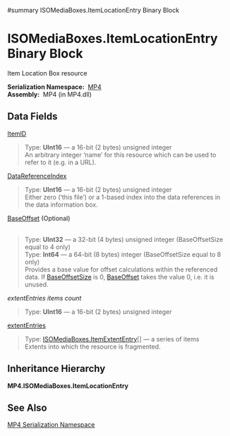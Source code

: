 ﻿#summary ISOMediaBoxes.ItemLocationEntry Binary Block

# ISOMediaBoxes.ItemLocationEntry Binary Block #


Item Location Box resource

**Serialization Namespace:**  [MP4](Bin_N_MP4.md)<br><b>Assembly:</b>  MP4 (in MP4.dll)<br>
<h2>Data Fields</h2>

<a href='Bin_F_MP4_ISOMediaBoxes_ItemLocationEntry_ItemID.md'>ItemID</a>

<blockquote>Type: <b>UInt16</b> — a 16-bit (2 bytes) unsigned integer <br>An arbitrary integer ‘name’ for this resource which can be used to refer to it (e.g. in a URL).<br></blockquote>

<a href='Bin_F_MP4_ISOMediaBoxes_ItemLocationEntry_DataReferenceIndex.md'>DataReferenceIndex</a>

<blockquote>Type: <b>UInt16</b> — a 16-bit (2 bytes) unsigned integer <br>Either zero (‘this file’) or a 1-based index into the data references in the data information box.<br></blockquote>

<a href='Bin_F_MP4_ISOMediaBoxes_ItemLocationEntry_BaseOffset.md'>BaseOffset</a> (Optional)<br>
<br>
<blockquote>Type: <b>UInt32</b> — a 32-bit (4 bytes) unsigned integer (BaseOffsetSize equal to 4 only)<br>Type: <b>Int64</b> — a 64-bit (8 bytes) integer (BaseOffsetSize equal to 8 only)<br>Provides a base value for offset calculations within the referenced data. If <a href='Bin_F_MP4_ISOMediaBoxes_ItemLocationBox_sizeData.md'>BaseOffsetSize</a> is 0, <a href='Bin_F_MP4_ISOMediaBoxes_ItemLocationEntry_BaseOffset.md'>BaseOffset</a> takes the value 0, i.e. it is unused.<br></blockquote>

<i>extentEntries items count</i>

<blockquote>Type: <b>UInt16</b> — a 16-bit (2 bytes) unsigned integer <br></blockquote>

<a href='Bin_F_MP4_ISOMediaBoxes_ItemLocationEntry_extentEntries.md'>extentEntries</a>

<blockquote>Type: <a href='Bin_T_MP4_ISOMediaBoxes_ItemExtentEntry.md'>ISOMediaBoxes.ItemExtentEntry</a>[] — a series of items <br>Extents into which the resource is fragmented.<br></blockquote>

<h2>Inheritance Hierarchy</h2>
<b>MP4.ISOMediaBoxes.ItemLocationEntry</b><br>
<h2>See Also</h2>

<a href='Bin_N_MP4.md'>MP4 Serialization Namespace</a>